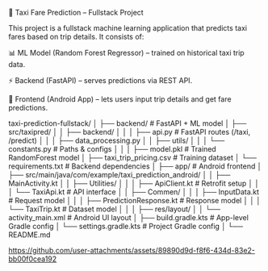 🚖 Taxi Fare Prediction – Fullstack Project

This project is a fullstack machine learning application that predicts taxi fares based on trip details. It consists of:

📊 ML Model (Random Forest Regressor) – trained on historical taxi trip data.

⚡ Backend (FastAPI) – serves predictions via REST API.

📱 Frontend (Android App) – lets users input trip details and get fare predictions.

taxi-prediction-fullstack/
│
├── backend/                     # FastAPI + ML model
│   ├── src/taxipred/
│   │   ├── backend/
│   │   │   ├── api.py           # FastAPI routes (/taxi, /predict)
│   │   │   ├── data_processing.py
│   │   ├── utils/
│   │   │   └── constants.py     # Paths & configs
│   │
│   ├── model.pkl                # Trained RandomForest model
│   ├── taxi_trip_pricing.csv    # Training dataset
│   └── requirements.txt         # Backend dependencies
│
├── app/                         # Android frontend
│   ├── src/main/java/com/example/taxi_prediction_android/
│   │   ├── MainActivity.kt
│   │   ├── Utilities/
│   │   │   ├── ApiClient.kt     # Retrofit setup
│   │   │   └── TaxiApi.kt       # API interface
│   │   ├── Commen/
│   │   │   ├── InputData.kt     # Request model
│   │   │   ├── PredictionResponse.kt # Response model
│   │   │   └── TaxiTrip.kt      # Dataset model
│   │
│   ├── res/layout/
│   │   └── activity_main.xml    # Android UI layout
│   ├── build.gradle.kts         # App-level Gradle config
│   └── settings.gradle.kts      # Project Gradle config
│
└── README.md


https://github.com/user-attachments/assets/89890d9d-f8f6-434d-83e2-bb00f0cea192

